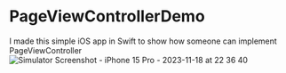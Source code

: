 # PageViewControllerDemo
I made this simple iOS app in Swift to show how someone can implement PageViewController
![Simulator Screenshot - iPhone 15 Pro - 2023-11-18 at 22 36 40](https://github.com/angelosstaboulis/PageViewControllerDemo/assets/79055304/e4274e03-365a-40ce-a8f3-99bf672ffcc1)
